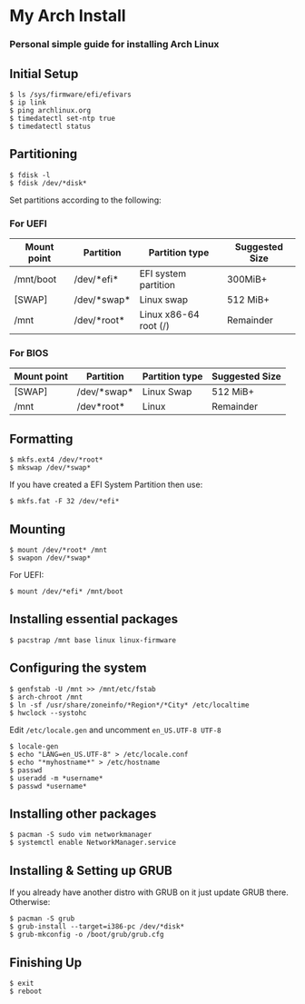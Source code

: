 # My Arch Install
### Personal simple guide for installing Arch Linux

## Initial Setup
```
$ ls /sys/firmware/efi/efivars
$ ip link
$ ping archlinux.org
$ timedatectl set-ntp true
$ timedatectl status
```

## Partitioning
```
$ fdisk -l
$ fdisk /dev/*disk*
```
Set partitions according to the following:
### For UEFI

|Mount point|Partition|Partition type|Suggested Size|
|-----------|---------|--------------|--------------|
|/mnt/boot  |/dev/\*efi\*|EFI system partition|300MiB+
|[SWAP]     |/dev/\*swap\*|Linux swap|512 MiB+
|/mnt       |/dev/\*root\*|Linux x86-64 root (/)|Remainder

### For BIOS
|Mount point|Partition|Partition type|Suggested Size|
|-----------|---------|--------------|--------------|
|[SWAP]     |/dev/\*swap\*|Linux Swap|512 MiB+
|/mnt       |/dev\*root\*|Linux|Remainder

## Formatting
```
$ mkfs.ext4 /dev/*root*
$ mkswap /dev/*swap*
```
If you have created a EFI System Partition then use:
```
$ mkfs.fat -F 32 /dev/*efi*
```

## Mounting
```
$ mount /dev/*root* /mnt
$ swapon /dev/*swap*
```
For UEFI:
```
$ mount /dev/*efi* /mnt/boot
```

## Installing essential packages
```
$ pacstrap /mnt base linux linux-firmware
```

## Configuring the system
```
$ genfstab -U /mnt >> /mnt/etc/fstab
$ arch-chroot /mnt
$ ln -sf /usr/share/zoneinfo/*Region*/*City* /etc/localtime
$ hwclock --systohc
```
Edit ```/etc/locale.gen``` and uncomment ```en_US.UTF-8 UTF-8```
```
$ locale-gen
$ echo "LANG=en_US.UTF-8" > /etc/locale.conf
$ echo "*myhostname*" > /etc/hostname
$ passwd
$ useradd -m *username*
$ passwd *username*
```

## Installing other packages
```
$ pacman -S sudo vim networkmanager
$ systemctl enable NetworkManager.service
```

## Installing & Setting up GRUB
If you already have another distro with GRUB on it just update GRUB there. Otherwise:
```
$ pacman -S grub
$ grub-install --target=i386-pc /dev/*disk*
$ grub-mkconfig -o /boot/grub/grub.cfg
```

## Finishing Up
```
$ exit
$ reboot
```

